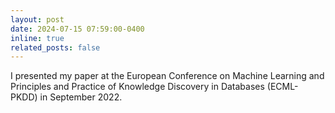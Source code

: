 ```yaml
---
layout: post
date: 2024-07-15 07:59:00-0400
inline: true
related_posts: false
---
```


I presented my paper at the European Conference on Machine Learning and Principles and Practice of Knowledge Discovery in Databases (ECML-PKDD) in September 2022.